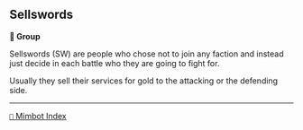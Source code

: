 ## Sellswords

**🪪 Group**

Sellswords (SW) are people who chose not to join any faction and instead just decide in each battle who they are going to fight for. 

Usually they sell their services for gold to the attacking or the defending side.

-----
[`📑` Mimbot Index](<https://zeithalt.github.io/r/#3ec0>)
<!---
keywords: sw, battle, mercenary
aliases:
-->